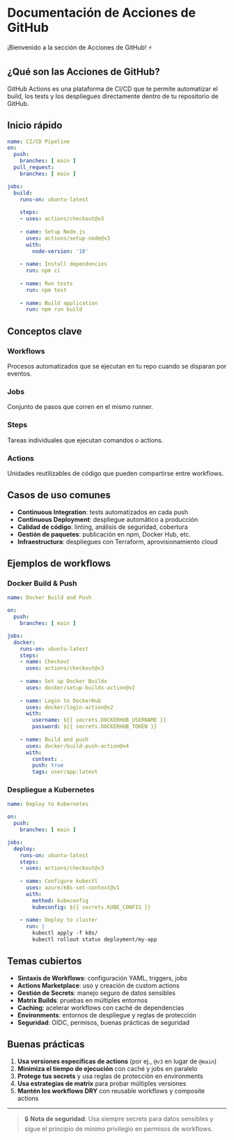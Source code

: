 # Documentación de Acciones de GitHub

¡Bienvenido a la sección de Acciones de GitHub! ⚡

## ¿Qué son las Acciones de GitHub?

GitHub Actions es una plataforma de CI/CD que te permite automatizar el build, los tests y los despliegues directamente dentro de tu repositorio de GitHub.

## Inicio rápido

```yaml
name: CI/CD Pipeline
on:
  push:
    branches: [ main ]
  pull_request:
    branches: [ main ]

jobs:
  build:
    runs-on: ubuntu-latest
    
    steps:
    - uses: actions/checkout@v3
    
    - name: Setup Node.js
      uses: actions/setup-node@v3
      with:
        node-version: '18'
        
    - name: Install dependencies
      run: npm ci
      
    - name: Run tests
      run: npm test
      
    - name: Build application
      run: npm run build
```

## Conceptos clave

### Workflows
Procesos automatizados que se ejecutan en tu repo cuando se disparan por eventos.

### Jobs
Conjunto de pasos que corren en el mismo runner.

### Steps
Tareas individuales que ejecutan comandos o actions.

### Actions
Unidades reutilizables de código que pueden compartirse entre workflows.

## Casos de uso comunes

- **Continuous Integration**: tests automatizados en cada push
- **Continuous Deployment**: despliegue automático a producción
- **Calidad de código**: linting, análisis de seguridad, cobertura
- **Gestión de paquetes**: publicación en npm, Docker Hub, etc.
- **Infraestructura**: despliegues con Terraform, aprovisionamiento cloud

## Ejemplos de workflows

### Docker Build & Push
```yaml
name: Docker Build and Push

on:
  push:
    branches: [ main ]

jobs:
  docker:
    runs-on: ubuntu-latest
    steps:
    - name: Checkout
      uses: actions/checkout@v3
      
    - name: Set up Docker Buildx
      uses: docker/setup-buildx-action@v2
      
    - name: Login to DockerHub
      uses: docker/login-action@v2
      with:
        username: ${{ secrets.DOCKERHUB_USERNAME }}
        password: ${{ secrets.DOCKERHUB_TOKEN }}
        
    - name: Build and push
      uses: docker/build-push-action@v4
      with:
        context: .
        push: true
        tags: user/app:latest
```

### Despliegue a Kubernetes
```yaml
name: Deploy to Kubernetes

on:
  push:
    branches: [ main ]

jobs:
  deploy:
    runs-on: ubuntu-latest
    steps:
    - uses: actions/checkout@v3
    
    - name: Configure kubectl
      uses: azure/k8s-set-context@v1
      with:
        method: kubeconfig
        kubeconfig: ${{ secrets.KUBE_CONFIG }}
        
    - name: Deploy to cluster
      run: |
        kubectl apply -f k8s/
        kubectl rollout status deployment/my-app
```

## Temas cubiertos

- **Sintaxis de Workflows**: configuración YAML, triggers, jobs
- **Actions Marketplace**: uso y creación de custom actions
- **Gestión de Secrets**: manejo seguro de datos sensibles
- **Matrix Builds**: pruebas en múltiples entornos
- **Caching**: acelerar workflows con caché de dependencias
- **Environments**: entornos de despliegue y reglas de protección
- **Seguridad**: OIDC, permisos, buenas prácticas de seguridad

## Buenas prácticas

1. **Usa versiones específicas de actions** (por ej., `@v3` en lugar de `@main`)
2. **Minimiza el tiempo de ejecución** con caché y jobs en paralelo
3. **Protege tus secrets** y usa reglas de protección en environments
4. **Usa estrategias de matrix** para probar múltiples versiones
5. **Mantén los workflows DRY** con reusable workflows y composite actions

---

> 🔒 **Nota de seguridad**: Usa siempre secrets para datos sensibles y sigue el principio de mínimo privilegio en permisos de workflows.
